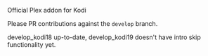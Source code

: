 Official Plex addon for Kodi

Please PR contributions against the `develop` branch.

develop_kodi18 up-to-date, develop_kodi19 doesn't have intro skip functionality yet.
